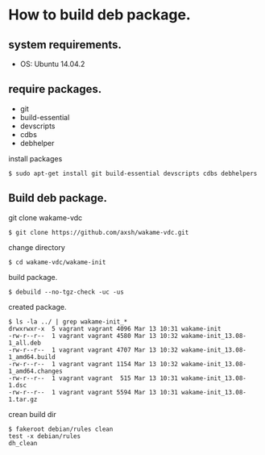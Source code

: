 How to build deb package.
===


system requirements.
---
* OS: Ubuntu 14.04.2


require packages.
---
* git
* build-essential
* devscripts
* cdbs
* debhelper

install packages
```
$ sudo apt-get install git build-essential devscripts cdbs debhelpers
```

Build deb package.
---

git clone wakame-vdc 
```
$ git clone https://github.com/axsh/wakame-vdc.git
```

change directory
```
$ cd wakame-vdc/wakame-init
```

build package.
```
$ debuild --no-tgz-check -uc -us
```

created package.
```
$ ls -la ../ | grep wakame-init_*
drwxrwxr-x  5 vagrant vagrant 4096 Mar 13 10:31 wakame-init
-rw-r--r--  1 vagrant vagrant 4580 Mar 13 10:32 wakame-init_13.08-1_all.deb
-rw-r--r--  1 vagrant vagrant 4707 Mar 13 10:32 wakame-init_13.08-1_amd64.build
-rw-r--r--  1 vagrant vagrant 1154 Mar 13 10:32 wakame-init_13.08-1_amd64.changes
-rw-r--r--  1 vagrant vagrant  515 Mar 13 10:31 wakame-init_13.08-1.dsc
-rw-r--r--  1 vagrant vagrant 5594 Mar 13 10:31 wakame-init_13.08-1.tar.gz

```

crean build dir
```
$ fakeroot debian/rules clean
test -x debian/rules
dh_clean
```
